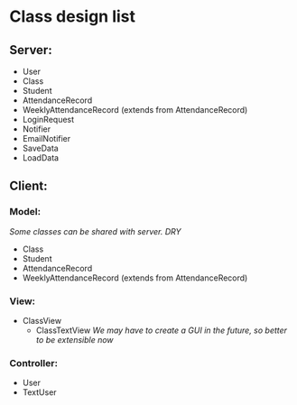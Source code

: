 # Class design list
## Server:
- User
- Class
- Student
- AttendanceRecord
- WeeklyAttendanceRecord (extends from AttendanceRecord)
- LoginRequest
- Notifier
 - EmailNotifier
- SaveData
- LoadData

## Client:
### Model:
*Some classes can be shared with server. DRY*
- Class
- Student
- AttendanceRecord
- WeeklyAttendanceRecord (extends from AttendanceRecord)

### View:
- ClassView
  - ClassTextView *We may have to create a GUI in the future, so better to be extensible now*

### Controller:
- User
 - TextUser
